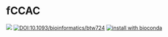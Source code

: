 # fCCAC

[![](https://img.shields.io/badge/devel%20version-1.23.1-green.svg)](http://bioconductor.org/packages/devel/bioc/html/fCCAC.html)
[![DOI:10.1093/bioinformatics/btw724](https://zenodo.org/badge/DOI/10.1093/bioinformatics/btw724.svg)](https://doi.org/10.1093/bioinformatics/btw724)
[![install with bioconda](https://img.shields.io/badge/install%20with-bioconda-brightgreen.svg?style=flat)](http://bioconda.github.io/recipes/bioconductor-fccac/README.html)
<!--
[![Anaconda-Server Badge](https://anaconda.org/bioconda/bioconductor-fccac/badges/downloads.svg)](https://anaconda.org/bioconda/bioconductor-fccac)
-->

